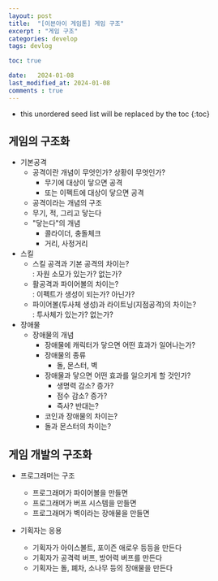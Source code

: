 ```yaml
---
layout: post
title:  "[이븐아이 게임톤] 게임 구조"
excerpt : "게임 구조"
categories: develop
tags: devlog

toc: true

date:   2024-01-08
last_modified_at: 2024-01-08
comments : true
---
```


* this unordered seed list will be replaced by the toc
{:toc}  

## 게임의 구조화  
  - 기본공격
    - 공격이란 개념이 무엇인가? 상황이 무엇인가?  
      - 무기에 대상이 닿으면 공격  
      - 또는 이펙트에 대상이 닿으면 공격
    - 공격이라는 개념의 구조
    - 무기, 적, 그리고 닿는다
    - "닿는다"의 개념
      - 콜라이더, 충돌체크
      - 거리, 사정거리
  - 스킬
    - 스킬 공격과 기본 공격의 차이는?  
     : 자원 소모가 있는가? 없는가?
    - 활공격과 파이어볼의 차이는?  
     : 이펙트가 생성이 되는가? 아닌가?
    - 파이어볼(투사체 생성)과 라이트닝(지점공격)의 차이는?  
     : 투사체가 있는가? 없는가?
  - 장애물 
    - 장애물의 개념
      - 장애물에 캐릭터가 닿으면 어떤 효과가 일어나는가?  
      - 장애물의 종류
        - 돌, 몬스터, 벽  
      - 장애물과 닿으면 어떤 효과를 일으키게 할 것인가?
        - 생명력 감소? 증가?
        - 점수 감소? 증가?
        - 즉사? 반대는?
      - 코인과 장애물의 차이는?
      - 돌과 몬스터의 차이는?

## 게임 개발의 구조화
 - 프로그래머는 구조
   - 프로그래머가 파이어볼을 만들면
   - 프로그래머가 버프 시스템을 만들면
   - 프로그래머가 벽이라는 장애물을 만들면

 - 기획자는 응용
   - 기획자가 아이스볼트, 포이즌 애로우 등등을 만든다
   - 기획자가 공격력 버프, 방어력 버프를 만든다
   - 기획자는 돌, 폐차, 소나무 등의 장애물을 만든다
